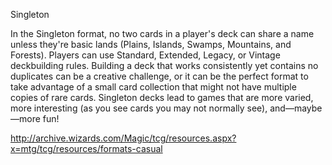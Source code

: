 Singleton

In the Singleton format, no two cards in a player's deck can share a name unless they're basic lands (Plains, Islands, Swamps, Mountains, and Forests). Players can use Standard, Extended, Legacy, or Vintage deckbuilding rules. Building a deck that works consistently yet contains no duplicates can be a creative challenge, or it can be the perfect format to take advantage of a small card collection that might not have multiple copies of rare cards. Singleton decks lead to games that are more varied, more interesting (as you see cards you may not normally see), and—maybe—more fun!

http://archive.wizards.com/Magic/tcg/resources.aspx?x=mtg/tcg/resources/formats-casual
